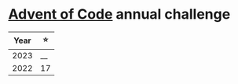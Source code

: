 # [Advent of Code](https://adventofcode.com) annual challenge
| Year |  ⭐  |
| ---- | ---- |
| 2023 |  __  |
| 2022 |  17  |
